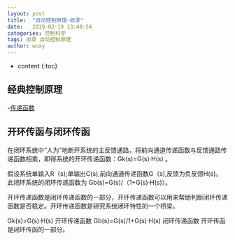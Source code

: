 ```yaml
---
layout: post
title:  "自动控制原理-收录"
date:   2019-02-19 13:40:54
categories: 控制科学
tags: 收录 自动控制原理
author: wuxy
---
```


* content
{:toc}

## 经典控制原理

-[传递函数](https://wenku.baidu.com/view/8fc0155433687e21af45a9a6.html?sxts=1550553836329)


## 开环传函与闭环传函

在闭环系统中“人为”地断开系统的主反馈通路，将前向通道传递函数与反馈通路传递函数相乘，即得系统的开环传递函数：Gk(s)=G(s)·H(s) 。

假设系统单输入R（s);单输出C(s),前向通道传递函数G（s),反馈为负反馈H(s)。此闭环系统的闭环传递函数为 Gb(s)=G(s)/（1+G(s)·H(s)）。

开环传递函数是闭环传递函数的一部分，开环传递函数可以用来帮助判断闭环传递函数是否稳定。开环传递函数是研究系统闭环特性的一个桥梁。

Gk(s)=G(s)·H(s) 开环传递函数
Gb(s)=G(s)/1+G(s)·H(s) 闭环传递函数
开环传函是闭环传函的一部分。

